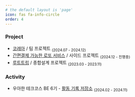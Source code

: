 ```yaml
---
# the default layout is 'page'
icon: fas fa-info-circle
order: 4
---
```


### Project

- [코레아](https://github.com/woowacourse-teams/2024-corea) / 팀 프로젝트 <sub>(2024.07 - 2024.12)</sub>
- [간편결제 가능한 로또 서비스](https://github.com/youngsu5582/lotto) / 사이드 프로젝트 <sub>(2024.12 - 진행중)</sub>
- [루트트립](https://github.com/youngsu5582/RooTrip-Backend) / 종합설계 프로젝트 <sub>(2023.03 - 2023.11)</sub>

### Activity

- 우아한 테크코스 BE 6기 - [활동 기록 저장소](https://github.com/youngsu5582/woowacourse-log) <sub>(2024.02 - 2024.11)</sub>

